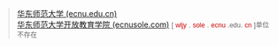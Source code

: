 <blockquote>
<a href="https://www.ecnu.edu.cn/">华东师范大学 (ecnu.edu.cn)</a>
<br>
<a href="http://wljy.ecnusole.com/mh">华东师范大学开放教育学院 (ecnusole.com)</a>&nbsp;<span style="color: rgb(102, 102, 102); font-family: Arial, Helvetica, sans-serif; font-size: 12px;">[</span>
<span style="color: rgb(204, 0, 0); font-family: Arial, Helvetica, sans-serif; font-size: 12px;">wljy</span>
<span style="color: rgb(102, 102, 102); font-family: Arial, Helvetica, sans-serif; font-size: 12px;">.</span>
<span style="color: rgb(204, 0, 0); font-family: Arial, Helvetica, sans-serif; font-size: 12px;">sole</span>
<span style="color: rgb(102, 102, 102); font-family: Arial, Helvetica, sans-serif; font-size: 12px;">.</span>
<span style="color: rgb(204, 0, 0); font-family: Arial, Helvetica, sans-serif; font-size: 12px;">ecnu</span>
<span style="color: rgb(102, 102, 102); font-family: Arial, Helvetica, sans-serif; font-size: 12px;">.edu.</span>
<span style="color: rgb(204, 0, 0); font-family: Arial, Helvetica, sans-serif; font-size: 12px;">cn</span>
<span style="color: rgb(102, 102, 102); font-family: Arial, Helvetica, sans-serif; font-size: 12px;">]单位不存在</span>
</blockquote>
